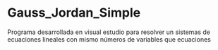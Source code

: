 # Gauss_Jordan_Simple
Programa desarrollada en visual estudio para resolver un sistemas de ecuaciones lineales con mismo números de variables que ecuaciones
